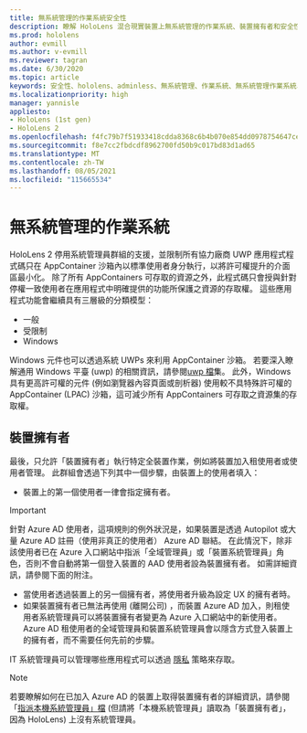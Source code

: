 ```yaml
---
title: 無系統管理的作業系統安全性
description: 瞭解 HoloLens 混合現實裝置上無系統管理的作業系統、裝置擁有者和安全性。
ms.prod: hololens
author: evmill
ms.author: v-evmill
ms.reviewer: tagran
ms.date: 6/30/2020
ms.topic: article
keywords: 安全性、hololens、adminless、無系統管理、作業系統、無系統管理作業系統、系統管理作業系統、無系統管理作業系統、hololens 2、hololens2 安全性、
ms.localizationpriority: high
manager: yannisle
appliesto:
- HoloLens (1st gen)
- HoloLens 2
ms.openlocfilehash: f4fc79b7f51933418cdda8368c6b4b070e854dd0978754647ce864075c772cfd
ms.sourcegitcommit: f8e7cc2fbdcdf8962700fd50b9c017bd83d1ad65
ms.translationtype: MT
ms.contentlocale: zh-TW
ms.lasthandoff: 08/05/2021
ms.locfileid: "115665534"
---
```

# <a name="admin-less-operating-system"></a>無系統管理的作業系統

HoloLens 2 停用系統管理員群組的支援，並限制所有協力廠商 UWP 應用程式程式碼只在 AppContainer 沙箱內以標準使用者身分執行，以將許可權提升的介面區最小化。 除了所有 AppContainers 可存取的資源之外，此程式碼只會授與針對停權一致使用者在應用程式中明確提供的功能所保護之資源的存取權。
這些應用程式功能會繼續具有三層級的分類模型：
  * 一般
  * 受限制
  * Windows

Windows 元件也可以透過系統 UWPs 來利用 AppContainer 沙箱。 若要深入瞭解通用 Windows 平臺 (uwp) 的相關資訊，請參閱[uwp 檔](/windows/uwp/)集。 此外，Windows 具有更高許可權的元件 (例如瀏覽器內容頁面或剖析器) 使用較不具特殊許可權的 AppContainer (LPAC) 沙箱，這可減少所有 AppContainers 可存取之資源集的存取權。

## <a name="device-owner"></a>裝置擁有者

最後，只允許「裝置擁有者」執行特定全裝置作業，例如將裝置加入租使用者或使用者管理。 此群組會透過下列其中一個步驟，由裝置上的使用者填入：
  * 裝置上的第一個使用者一律會指定擁有者。 
> [!IMPORTANT]
>針對 Azure AD 使用者，這項規則的例外狀況是，如果裝置是透過 Autopilot 或大量 Azure AD 註冊（使用非真正的使用者） Azure AD 聯結。 在此情況下，除非該使用者已在 Azure 入口網站中指派「全域管理員」或「裝置系統管理員」角色，否則不會自動將第一個登入裝置的 AAD 使用者設為裝置擁有者。 如需詳細資訊，請參閱下面的附注。  

  * 當使用者透過裝置上的另一個擁有者，將使用者升級為設定 UX 的擁有者時。
  * 如果裝置擁有者已無法再使用 (離開公司) ，而裝置 Azure AD 加入，則租使用者系統管理員可以將裝置擁有者變更為 Azure 入口網站中的新使用者。 Azure AD 租使用者的全域管理員和裝置系統管理員會以隱含方式登入裝置上的擁有者，而不需要任何先前的步驟。  

 IT 系統管理員可以管理哪些應用程式可以透過 [隱私](/windows/client-management/mdm/policy-csp-privacy) 策略來存取。 

> [!NOTE]
> 若要瞭解如何在已加入 Azure AD 的裝置上取得裝置擁有者的詳細資訊，請參閱「[指派本機系統管理員」檔](/azure/active-directory/devices/assign-local-admin) (但請將「本機系統管理員」讀取為「裝置擁有者」，因為 HoloLens) 上沒有系統管理員。